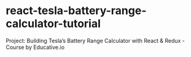 # react-tesla-battery-range-calculator-tutorial
Project: Building Tesla’s Battery Range Calculator with React &amp; Redux - Course by Educative.io
